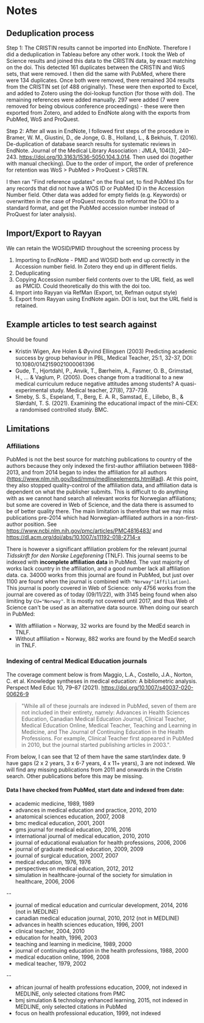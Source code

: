 # Notes

## Deduplication process

Step 1: The CRISTIN results cannot be imported into EndNote. Therefore I did a deduplication in Tableau before any other work. I took the Web of Science results and joined this data to the CRISTIN data, by exact matching on the doi. This detected 161 duplicates between the CRISTIN and WoS sets, that were removed. I then did the same with PubMed, where there were 134 duplicates. Once both were removed, there remained 304 results from the CRISTIN set (of 488 originally). These were then exported to Excel, and added to Zotero using the doi-lookup function (for those with doi). The remaining references were added manually. 297 were added (7 were removed for being obvious conference proceedings) - these were then exported from Zotero, and added to EndNote along with the exports from PubMed, WoS and ProQuest.

Step 2: After all was in EndNote, I followed first steps of the procedure in Bramer, W. M., Giustini, D., de Jonge, G. B., Holland, L., & Bekhuis, T. (2016). De-duplication of database search results for systematic reviews in EndNote. Journal of the Medical Library Association : JMLA, 104(3), 240–243. https://doi.org/10.3163/1536-5050.104.3.014. Then used doi (together with manual checking). Due to the order of import, the order of preference for retention was WoS > PubMed > ProQuest > CRISTIN. 

I then ran "Find reference updates" on the final set, to find PubMed IDs for any records that did not have a WOS ID or PubMed ID in the Accession Number field. Other data was added for empty fields (e.g. Keywords) or overwritten in the case of ProQuest records (to reformat the DOI to a standard format, and get the PubMed accession number instead of ProQuest for later analysis). 

## Import/Export to Rayyan
We can retain the WOSID/PMID throughout the screening process by 
1. Importing to EndNote - PMID and WOSID both end up correctly in the Accession number field. In Zotero they end up in different fields.
2. Deduplicating
3. Copying Accession number field contents over to the URL field, as well as PMCID. Could theoretically do this with the doi too.
4. Import into Rayyan via RefMan (Export, txt, Refman output style)
5. Export from Rayyan using EndNote again. DOI is lost, but the URL field is retained.  

## Example articles to test search against
Should be found
* Kristin Wigen, Are Holen & Øyvind Ellingsen (2003) Predicting academic success by group behaviour in PBL, Medical Teacher, 25:1, 32-37, DOI: 10.1080/0142159021000061396
* Gude, T., Hjortdahl, P., Anvik, T., Bærheim, A., Fasmer, O. B., Grimstad, H., ... & Vaglum, P. (2005). Does change from a traditional to a new medical curriculum reduce negative attitudes among students? A quasi-experimental study. Medical teacher, 27(8), 737-739.
* Smeby, S. S., Espeland, T., Berg, E. A. R., Samstad, E., Lillebo, B., & Slørdahl, T. S. (2021). Examining the educational impact of the mini-CEX: a randomised controlled study. BMC.

## Limitations

### Affiliations

PubMed is not the best source for matching publications to country of the authors because they only indexed the first-author affiliation between 1988-2013, and from 2014 began to index the affiliation for all authors (https://www.nlm.nih.gov/bsd/mms/medlineelements.html#ad). At this point, they also stopped quality-control of the affiliation data, and affiliation data is dependent on what the publisher submits. This is difficult to do anything with as we cannot hand search all relevant works for Norwegian affiliations; but some are covered in Web of Science, and the data there is assumed to be of better quality there. The main limitation is therefore that we may miss publications pre-2014 which had Norwegian-affiliated authors in a non-first-author position. 
See https://www.ncbi.nlm.nih.gov/pmc/articles/PMC4816483/ and https://dl.acm.org/doi/abs/10.1007/s11192-018-2714-x

There is however a significant affiliation problem for the relevant journal *Tidsskrift for den Norske Legeforening* (TNLF). This journal seems to be indexed with **incomplete affiliation data** in PubMed. The vast majority of works lack country in the affiliation, and a good number lack all affiliation data. ca. 34000 works from this journal are found in PubMed, but just over 1100 are found when the journal is combined with `"Norway"[Affiliation]`. This journal is poorly covered in Web of Science: only 4756 works from the journal are covered as of today (09/11/22), with 3145 being found when also limiting by `CU="Norway"`. It is mostly not covered until 2017, and thus Web of Science can't be used as an alternative data source. When doing our search in PubMed:
* With affiliation = Norway, 32 works are found by the MedEd search in TNLF.
* Without affiliation = Norway, 882 works are found by the MedEd search in TNLF.

### Indexing of central Medical Education journals
The coverage comment below is from Maggio, L.A., Costello, J.A., Norton, C. et al. Knowledge syntheses in medical education: A bibliometric analysis. Perspect Med Educ 10, 79–87 (2021). https://doi.org/10.1007/s40037-020-00626-9
> "While all of these journals are indexed in PubMed, seven of them are not included in their entirety, namely: 
> Advances in Health Sciences Education, Canadian Medical Education Journal, Clinical Teacher, Medical Education Online, Medical Teacher, Teaching and Learning in Medicine, and The Journal of Continuing Education in the Health Professions. For example, Clinical Teacher first appeared in PubMed in 2010, but the journal started publishing articles in 2003.".

From below, I can see that 12 of them have the same start/index date. 9 have gaps (2 x 2 years, 3 x 6-7 years, 4 x 11+ years), 3 are not indexed. We will find any missing publications from 2011 and onwards in the Cristin search. Other publications before this may be missing.

#### Data I have checked from PubMed, start date and indexed from date:
* academic medicine, 1989, 1989
* advances in medical education and practice, 2010, 2010
* anatomical sciences education, 2007, 2008
* bmc medical education, 2001, 2001
* gms journal for medical education, 2016, 2016
* international journal of medical education, 2010, 2010
* journal of educational evaluation for health professions, 2006, 2006
* journal of graduate medical education, 2009, 2009
* journal of surgical education, 2007, 2007
* medical education, 1976, 1976
* perspectives on medical education, 2012, 2012
* simulation in healthcare-journal of the society for simulation in healthcare, 2006, 2006

--

* journal of medical education and curricular development, 2014, 2016 (not in MEDLINE)
* canadian medical education journal, 2010, 2012 (not in MEDLINE)
* advances in health sciences education, 1996, 2001
* clinical teacher, 2004, 2010
* education for health, 1996, 2003
* teaching and learning in medicine, 1989, 2000
* journal of continuing education in the health professions, 1988, 2000
* medical education online, 1996, 2008
* medical teacher, 1979, 2002

--

* african journal of health professions education, 2009, not indexed in MEDLINE, only selected citations from PMC
* bmj simulation & technology enhanced learning, 2015, not indexed in MEDLINE, only selected citations in PubMed
* focus on health professional education, 1999, not indexed
